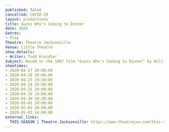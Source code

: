 ```yaml
---
published: false
cancelled: COVID-19
layout: productions
title: Guess Who's Coming to Dinner
date: 2020
Genres: 
- Play
Theatre: Theatre Jacksonville
Venue: Little Theatre
show_details:
- Writer: Todd Kreidler
Subject: Based on the 1967 film "Guess Who's Coming to Dinner" by William Rose
showtimes:
- 2020-04-17 20:00:00
- 2020-04-18 20:00:00
- 2020-04-23 19:30:00
- 2020-04-24 20:00:00
- 2020-04-25 20:00:00
- 2020-04-26 14:00:00
- 2020-04-30 19:30:00
- 2020-05-01 20:00:00
- 2020-05-02 20:00:00
- 2020-05-03 14:00:00
external_links:
  THIS SEASON | Theatre Jacksonville: https://www.theatrejax.com/this-season
---
```

